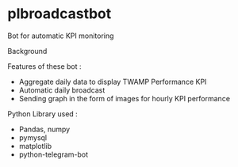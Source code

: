 # plbroadcastbot
Bot for automatic KPI monitoring

Background


Features of these bot :
- Aggregate daily data to display TWAMP Performance KPI
- Automatic daily broadcast
- Sending graph in the form of images for hourly KPI performance

Python Library used :
- Pandas, numpy
- pymysql
- matplotlib
- python-telegram-bot

